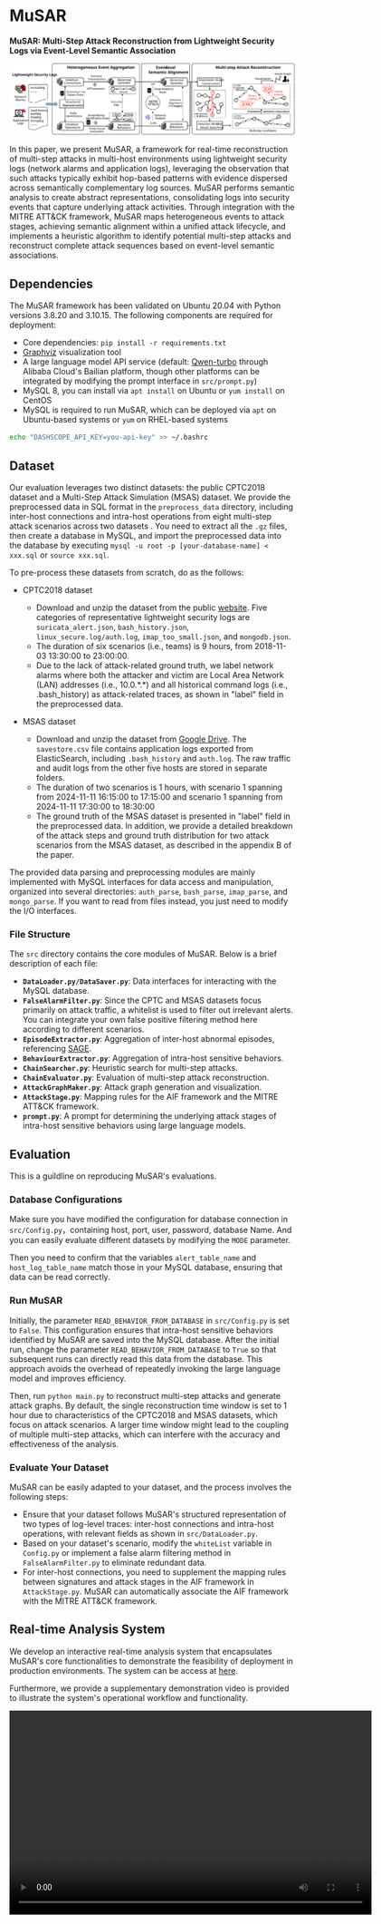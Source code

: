 # MuSAR

**MuSAR: Multi-Step Attack Reconstruction from Lightweight Security Logs via Event-Level Semantic Association**

![overview](assets/overview.svg)

In this paper, we present MuSAR, a framework for real-time reconstruction of multi-step attacks in multi-host environments using lightweight security logs (network alarms and application logs), leveraging the observation that such attacks typically exhibit hop-based patterns with evidence dispersed across semantically complementary log sources. MuSAR performs semantic analysis to create abstract representations, consolidating logs into security events that capture underlying attack activities. Through integration with the MITRE ATT\&CK framework, MuSAR maps heterogeneous events to attack stages, achieving semantic alignment within a unified attack lifecycle, and implements a heuristic algorithm to identify potential multi-step attacks and reconstruct complete attack sequences based on event-level semantic associations.

## Dependencies

The MuSAR framework has been validated on Ubuntu 20.04 with Python versions 3.8.20 and 3.10.15. The following components are required for deployment:

- Core dependencies: `pip install -r requirements.txt`
- [Graphviz](https://graphviz.org/) visualization  tool
- A large language model API service (default: [Qwen-turbo](https://www.aliyun.com/product/bailian)  through Alibaba Cloud's Bailian platform, though other platforms can be integrated by modifying the prompt interface in `src/prompt.py`)
- MySQL 8, you can install via `apt install` on Ubuntu or `yum install` on CentOS
- MySQL is required to run MuSAR, which can be deployed via `apt` on Ubuntu-based systems or `yum` on RHEL-based systems

```sh
echo "DASHSCOPE_API_KEY=you-api-key" >> ~/.bashrc
```

## Dataset

Our evaluation leverages two distinct datasets: the public CPTC2018 dataset and a Multi-Step Attack Simulation (MSAS) dataset. We provide the preprocessed data in SQL format in the `preprocess_data` directory, including inter-host connections and intra-host operations from eight multi-step attack scenarios across two datasets . You need to extract all the `.gz` files, then create a database in MySQL, and import the preprocessed data into the database by executing `mysql -u root -p [your-database-name] < xxx.sql` or `source xxx.sql`.

To pre-process these datasets from scratch, do as the follows:

- CPTC2018 dataset
  - Download and unzip the dataset from the public [website](https://mirror.rit.edu/cptc/). Five categories of representative lightweight security logs are `suricata_alert.json`, `bash_history.json`, `linux_secure.log/auth.log`, `imap_too_small.json`, and `mongodb.json`.
  - The duration of six scenarios (i.e., teams) is 9 hours, from 2018-11-03 13:30:00 to 23:00:00.
  - Due to the lack of attack-related ground truth, we label network alarms where both the attacker and victim are Local Area Network (LAN) addresses (i.e., 10.0.\*.\*) and all historical command logs (i.e., .bash\_history) as attack-related traces, as shown in "label" field in the preprocessed data.

- MSAS dataset
  - Download and unzip the dataset from [Google Drive](https://drive.google.com/file/d/1u3pptIsKUdaHuHl4S19uLRSUDD5dl5EE/view?usp=sharing). The `savestore.csv` file contains application logs exported from ElasticSearch, including `.bash_history` and `auth.log`. The raw traffic and audit logs from the other five hosts are stored in separate folders.
  - The duration of two scenarios is 1 hours, with scenario 1 spanning from 2024-11-11 16:15:00 to 17:15:00 and scenario 1 spanning from 2024-11-11 17:30:00 to 18:30:00
  - The ground truth of the MSAS dataset is presented in "label" field in the preprocessed data. In addition, we provide a detailed breakdown of the attack steps and ground truth distribution for two attack scenarios from the MSAS dataset, as described in the appendix B of the paper.

The provided data parsing and preprocessing modules are mainly implemented with MySQL interfaces for data access and manipulation, organized into several directories: `auth_parse`, `bash_parse`, `imap_parse`, and `mongo_parse`. If you want to read from files instead, you just need to modify the I/O interfaces. 

### File Structure

The `src` directory contains the core modules of MuSAR. Below is a brief description of each file:

- **`DataLoader.py/DataSaver.py`**: Data interfaces for interacting with the MySQL database.
- **`FalseAlarmFilter.py`**: Since the CPTC and MSAS datasets focus primarily on attack traffic, a whitelist is used to filter out irrelevant alerts. You can integrate your own false positive filtering method here according to different scenarios.
- **`EpisodeExtractor.py`**: Aggregation of inter-host abnormal episodes, referencing [SAGE](https://github.com/tudelft-cda-lab/SAGE).
- **`BehaviourExtractor.py`**: Aggregation of intra-host sensitive behaviors.
- **`ChainSearcher.py`**: Heuristic search for multi-step attacks.
- **`ChainEvaluator.py`**: Evaluation of multi-step attack reconstruction.
- **`AttackGraphMaker.py`**: Attack graph generation and visualization.
- **`AttackStage.py`**: Mapping rules for the AIF framework and the MITRE ATT&CK framework.
- **`prompt.py`**: A prompt for determining the underlying attack stages of intra-host sensitive behaviors using large language models.

## Evaluation

This is a guildline on reproducing MuSAR's evaluations. 

### Database Configurations

Make sure you have modified the configuration for database connection in `src/Config.py`，containing host, port, user, password, database Name. And you can easily evaluate different datasets by modifying the `MODE` parameter.

Then you need to confirm that the variables `alert_table_name` and `host_log_table_name` match those in your MySQL database, ensuring that data can be read correctly.

### Run MuSAR

Initially, the parameter `READ_BEHAVIOR_FROM_DATABASE` in `src/Config.py` is set to `False`. This configuration ensures that intra-host sensitive behaviors identified by MuSAR are saved into the MySQL database. After the initial run, change the parameter `READ_BEHAVIOR_FROM_DATABASE` to `True` so that subsequent runs can directly read this data from the database. This approach avoids the overhead of repeatedly invoking the large language model and improves efficiency.

Then, run `python main.py` to reconstruct multi-step attacks and generate attack graphs. By default, the single reconstruction time window is set to 1 hour due to characteristics of the CPTC2018 and MSAS datasets, which focus on attack scenarios. A larger time window might lead to the coupling of multiple multi-step attacks, which can interfere with the accuracy and effectiveness of the analysis.

### Evaluate Your Dataset

MuSAR can be easily adapted to your dataset, and the process involves the following steps:

- Ensure that your dataset follows MuSAR's structured representation of two types of log-level traces: inter-host connections and intra-host operations, with relevant fields as shown in `src/DataLoader.py`.
- Based on your dataset's scenario, modify the `whiteList` variable in `Config.py` or implement a false alarm filtering method in `FalseAlarmFilter.py` to eliminate redundant data.
- For inter-host connections, you need to supplement the mapping rules between signatures and attack stages in the AIF framework in `AttackStage.py`. MuSAR can automatically associate the AIF framework with the MITRE ATT&CK framework.

## Real-time Analysis System

We develop an interactive real-time analysis system that encapsulates MuSAR's core functionalities to demonstrate the feasibility of deployment in production environments. The system can be access at [here](https://bit.ly/4h11wwZ).

Furthermore, we provide a supplementary demonstration video is provided to illustrate the system's operational workflow and functionality.

<video width="640" height="360" controls>
  <source src="assets/Demonstration_Video.mp4" type="video/mp4">
</video>